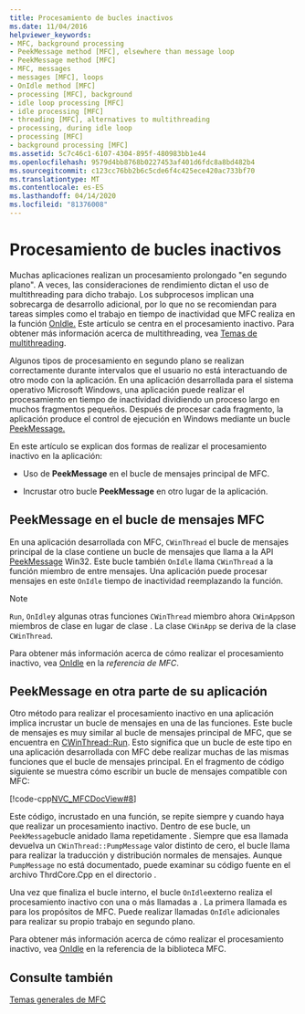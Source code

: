 ```yaml
---
title: Procesamiento de bucles inactivos
ms.date: 11/04/2016
helpviewer_keywords:
- MFC, background processing
- PeekMessage method [MFC], elsewhere than message loop
- PeekMessage method [MFC]
- MFC, messages
- messages [MFC], loops
- OnIdle method [MFC]
- processing [MFC], background
- idle loop processing [MFC]
- idle processing [MFC]
- threading [MFC], alternatives to multithreading
- processing, during idle loop
- processing [MFC]
- background processing [MFC]
ms.assetid: 5c7c46c1-6107-4304-895f-480983bb1e44
ms.openlocfilehash: 9579d4bb8768b0227453af401d6fdc8a8bd482b4
ms.sourcegitcommit: c123cc76bb2b6c5cde6f4c425ece420ac733bf70
ms.translationtype: MT
ms.contentlocale: es-ES
ms.lasthandoff: 04/14/2020
ms.locfileid: "81376008"
---
```

# <a name="idle-loop-processing"></a>Procesamiento de bucles inactivos

Muchas aplicaciones realizan un procesamiento prolongado "en segundo plano". A veces, las consideraciones de rendimiento dictan el uso de multithreading para dicho trabajo. Los subprocesos implican una sobrecarga de desarrollo adicional, por lo que no se recomiendan para tareas simples como el trabajo en tiempo de inactividad que MFC realiza en la función [OnIdle.](../mfc/reference/cwinthread-class.md#onidle) Este artículo se centra en el procesamiento inactivo. Para obtener más información acerca de multithreading, vea [Temas de multithreading](../parallel/multithreading-support-for-older-code-visual-cpp.md).

Algunos tipos de procesamiento en segundo plano se realizan correctamente durante intervalos que el usuario no está interactuando de otro modo con la aplicación. En una aplicación desarrollada para el sistema operativo Microsoft Windows, una aplicación puede realizar el procesamiento en tiempo de inactividad dividiendo un proceso largo en muchos fragmentos pequeños. Después de procesar cada fragmento, la aplicación produce el control de ejecución en Windows mediante un bucle [PeekMessage.](/windows/win32/api/winuser/nf-winuser-peekmessagew)

En este artículo se explican dos formas de realizar el procesamiento inactivo en la aplicación:

- Uso de **PeekMessage** en el bucle de mensajes principal de MFC.

- Incrustar otro bucle **PeekMessage** en otro lugar de la aplicación.

## <a name="peekmessage-in-the-mfc-message-loop"></a><a name="_core_peekmessage_in_the_mfc_message_loop"></a>PeekMessage en el bucle de mensajes MFC

En una aplicación desarrollada con MFC, `CWinThread` el bucle de mensajes principal de la clase contiene un bucle de mensajes que llama a la API [PeekMessage](/windows/win32/api/winuser/nf-winuser-peekmessagew) Win32. Este bucle también `OnIdle` llama `CWinThread` a la función miembro de entre mensajes. Una aplicación puede procesar mensajes en este `OnIdle` tiempo de inactividad reemplazando la función.

> [!NOTE]
> `Run`, `OnIdle`y algunas otras funciones `CWinThread` miembro ahora `CWinApp`son miembros de clase en lugar de clase . La clase `CWinApp` se deriva de la clase `CWinThread`.

Para obtener más información acerca de cómo realizar el procesamiento inactivo, vea [OnIdle](../mfc/reference/cwinthread-class.md#onidle) en la *referencia de MFC*.

## <a name="peekmessage-elsewhere-in-your-application"></a><a name="_core_peekmessage_elsewhere_in_your_application"></a>PeekMessage en otra parte de su aplicación

Otro método para realizar el procesamiento inactivo en una aplicación implica incrustar un bucle de mensajes en una de las funciones. Este bucle de mensajes es muy similar al bucle de mensajes principal de MFC, que se encuentra en [CWinThread::Run](../mfc/reference/cwinthread-class.md#run). Esto significa que un bucle de este tipo en una aplicación desarrollada con MFC debe realizar muchas de las mismas funciones que el bucle de mensajes principal. En el fragmento de código siguiente se muestra cómo escribir un bucle de mensajes compatible con MFC:

[!code-cpp[NVC_MFCDocView#8](../mfc/codesnippet/cpp/idle-loop-processing_1.cpp)]

Este código, incrustado en una función, se repite siempre y cuando haya que realizar un procesamiento inactivo. Dentro de ese bucle, un `PeekMessage`bucle anidado llama repetidamente . Siempre que esa llamada devuelva un `CWinThread::PumpMessage` valor distinto de cero, el bucle llama para realizar la traducción y distribución normales de mensajes. Aunque `PumpMessage` no está documentado, puede examinar su código fuente en el archivo ThrdCore.Cpp en el directorio .

Una vez que finaliza el bucle interno, el bucle `OnIdle`externo realiza el procesamiento inactivo con una o más llamadas a . La primera llamada es para los propósitos de MFC. Puede realizar llamadas `OnIdle` adicionales para realizar su propio trabajo en segundo plano.

Para obtener más información acerca de cómo realizar el procesamiento inactivo, vea [OnIdle](../mfc/reference/cwinthread-class.md#onidle) en la referencia de la biblioteca MFC.

## <a name="see-also"></a>Consulte también

[Temas generales de MFC](../mfc/general-mfc-topics.md)

